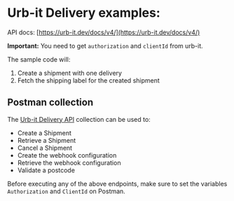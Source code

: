 # Urb-it Delivery examples:

API docs: [https://urb-it.dev/docs/v4/](https://urb-it.dev/docs/v4/)

**Important:**
You need to get `authorization` and `clientId` from urb-it.

The sample code will:

1. Create a shipment with one delivery
2. Fetch the shipping label for the created shipment

## Postman collection

The [Urb-it Delivery API](./postman/Urb-it_Delivery_API.json) collection can be used to:

- Create a Shipment
- Retrieve a Shipment
- Cancel a Shipment
- Create the webhook configuration
- Retrieve the webhook configuration
- Validate a postcode

Before executing any of the above endpoints, make sure to set the variables `Authorization` and `ClientId` on Postman.
